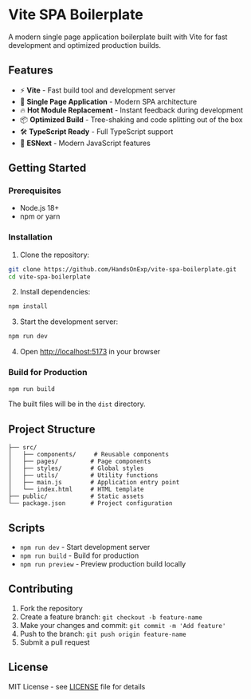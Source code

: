 # Vite SPA Boilerplate

A modern single page application boilerplate built with Vite for fast development and optimized production builds.

## Features

- ⚡ **Vite** - Fast build tool and development server
- 🎯 **Single Page Application** - Modern SPA architecture
- 🔥 **Hot Module Replacement** - Instant feedback during development
- 📦 **Optimized Build** - Tree-shaking and code splitting out of the box
- 🛠️ **TypeScript Ready** - Full TypeScript support
- 💨 **ESNext** - Modern JavaScript features

## Getting Started

### Prerequisites

- Node.js 18+ 
- npm or yarn

### Installation

1. Clone the repository:
```bash
git clone https://github.com/HandsOnExp/vite-spa-boilerplate.git
cd vite-spa-boilerplate
```

2. Install dependencies:
```bash
npm install
```

3. Start the development server:
```bash
npm run dev
```

4. Open [http://localhost:5173](http://localhost:5173) in your browser

### Build for Production

```bash
npm run build
```

The built files will be in the `dist` directory.

## Project Structure

```
├── src/
│   ├── components/     # Reusable components
│   ├── pages/         # Page components
│   ├── styles/        # Global styles
│   ├── utils/         # Utility functions
│   ├── main.js        # Application entry point
│   └── index.html     # HTML template
├── public/            # Static assets
└── package.json       # Project configuration
```

## Scripts

- `npm run dev` - Start development server
- `npm run build` - Build for production
- `npm run preview` - Preview production build locally

## Contributing

1. Fork the repository
2. Create a feature branch: `git checkout -b feature-name`
3. Make your changes and commit: `git commit -m 'Add feature'`
4. Push to the branch: `git push origin feature-name`
5. Submit a pull request

## License

MIT License - see [LICENSE](LICENSE) file for details